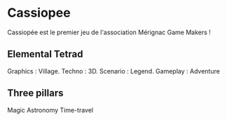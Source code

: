 ﻿# Cassiopee
Cassiopée est le premier jeu de l'association Mérignac Game Makers !

## Elemental Tetrad
Graphics : Village.
Techno : 3D.
Scenario : Legend.
Gameplay : Adventure

## Three pillars
Magic
Astronomy
Time-travel



